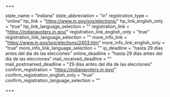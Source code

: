 +++

state_name = "Indiana"
state_abbreviation = "in"
registration_type = "online"
hp_link = "https://www.in.gov/sos/elections/"
hp_link_english_only = "true"
hp_link_language_selection = ""
registration_link = "https://indianavoters.in.gov/"
registration_link_english_only = "true"
registration_link_language_selection = ""
more_info_link = "https://www.in.gov/sos/elections/2403.htm"
more_info_link_english_only = "true"
more_info_link_language_selection = ""
ip_deadline = "hasta 29 días antes del día de las elecciones"
online_deadline = "hasta 29 días antes del día de las elecciones"
mail_received_deadline = ""
mail_postmarked_deadline = "29 días antes del día de las elecciones"
confirm_registration = "https://indianavoters.in.gov/"
confirm_registration_english_only = "true"
confirm_registration_language_selection = ""

+++